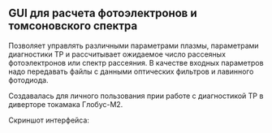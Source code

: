 ## GUI для расчета фотоэлектронов и томсоновского спектра 

Позволяет управлять различными параметрами плазмы, параметрами диагностики ТР и 
рассчитывает ожидаемое число рассеяных фотоэлектронов или спектр рассеяния. В качестве входных параметров
надо передавать файлы с данными оптических фильтров и лавинного фотодиода. 

Создавалась для личного пользования прии работе с диагностикой ТР в диверторе токамака Глобус-М2.

Скриншот интерфейса:

